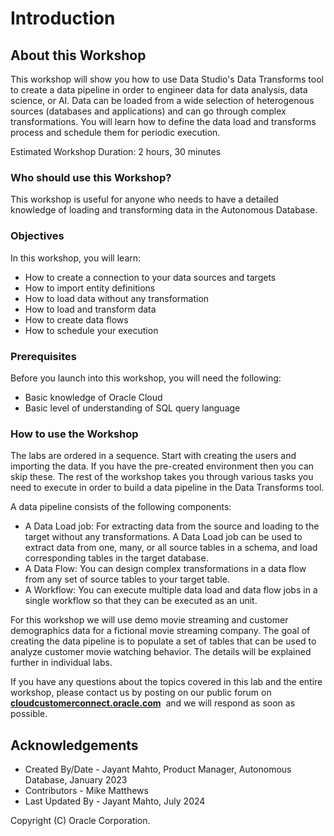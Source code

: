 # Introduction

## About this Workshop

This workshop will show you how to use Data Studio's Data Transforms tool to create a data pipeline in order to engineer data for data analysis, data science, or AI. Data can be loaded from a wide selection of heterogenous sources (databases and applications) and can go through complex transformations. You will learn how to define the data load and transforms process and schedule them for periodic execution.

Estimated Workshop Duration: 2 hours, 30 minutes

### Who should use this Workshop?

This workshop is useful for anyone who needs to have a detailed knowledge of loading and transforming data in the Autonomous Database. 

### Objectives

In this workshop, you will learn:
-	How to create a connection to your data sources and targets
-   How to import entity definitions
-	How to load data without any transformation
-	How to load and transform data 
-   How to create data flows
-   How to schedule your execution

### Prerequisites

Before you launch into this workshop, you will need the following:

- Basic knowledge of Oracle Cloud
- Basic level of understanding of SQL query language

### How to use the Workshop

The labs are ordered in a sequence. Start with creating the users and importing the data. If you have the pre-created environment then you can skip these. The rest of the workshop takes you through various tasks you need to execute in order to build a data pipeline in the Data Transforms tool.

A data pipeline consists of the following components:

- A Data Load job: For extracting data from the source and loading to the target without any transformations. A Data Load job can be used to extract data from one, many, or all source tables in a schema, and load corresponding tables in the target database.
- A Data Flow: You can design complex transformations in a data flow from any set of source tables to your target table.
- A Workflow: You can execute multiple data load and data flow jobs in a single workflow so that they can be executed as an unit.

For this workshop we will use demo movie streaming and customer demographics data for a fictional movie streaming company. The goal of creating the data pipeline is to populate a set of tables that can be used to analyze customer movie watching behavior. The details will be explained further in individual labs.


If you have any questions about the topics covered in this lab and the entire workshop, please contact us by posting on our public forum on  **[cloudcustomerconnect.oracle.com](https://cloudcustomerconnect.oracle.com/resources/32a53f8587/)**  and we will respond as soon as possible.

## Acknowledgements

- Created By/Date - Jayant Mahto, Product Manager, Autonomous Database, January 2023
- Contributors - Mike Matthews
- Last Updated By - Jayant Mahto, July 2024


Copyright (C)  Oracle Corporation.


